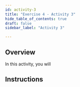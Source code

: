 ```yaml
---
id: activity-3
title: "Exercise 4 - Activity 3"
hide_table_of_contents: true
draft: false
sidebar_label: "Activity 3"

---
```


## Overview
In this activity, you will 


## Instructions

